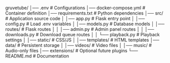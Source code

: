 gruvetube/
│── .env  # Configurations
│── docker-compose.yml  # Container definition
│── requirements.txt  # Python dependencies
│── src/  # Application source code
│   │── app.py  # Flask entry point
│   │── config.py  # Load .env variables
│   │── models.py  # Database models
│   │── routes/  # Flask routes
│   │   │── admin.py  # Admin panel routes
│   │   │── downloads.py  # Download queue routes
│   │   └── playback.py  # Playback settings
│   │── static/  # CSS/JS
│   │── templates/  # HTML templates
│── data/  # Persistent storage
│   │── videos/  # Video files
│   │── music/  # Audio-only files
│── extensions/  # Optional future plugins
└── README.md  # Documentation
